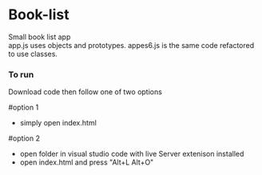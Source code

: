 # Book-list
Small book list app  
app.js uses objects and prototypes.   appes6.js is the same code refactored to use classes.  

### To run

Download code then follow one of two options

#option 1

* simply open index.html

#option 2 

* open folder in visual studio code with live Server extenison installed
* open index.html and press  "Alt+L Alt+O"
